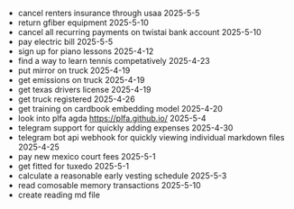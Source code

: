 - cancel renters insurance through usaa 2025-5-5
- return gfiber equipment 2025-5-10
- cancel all recurring payments on twistai bank account 2025-5-10
- pay electric bill 2025-5-5
- sign up for piano lessons 2025-4-12
- find a way to learn tennis competatively 2025-4-23
- put mirror on truck 2025-4-19
- get emissions on truck 2025-4-19 
- get texas drivers license 2025-4-19 
- get truck registered 2025-4-26
- get training on cardbook embedding model 2025-4-20
- look into plfa agda https://plfa.github.io/ 2025-5-4 
- telegram support for quickly adding expenses 2025-4-30
- telegram bot api webhook for quickly viewing individual markdown files 2025-4-25
- pay new mexico court fees 2025-5-1
- get fitted for tuxedo 2025-5-1
- calculate a reasonable early vesting schedule 2025-5-3
- read comosable memory transactions 2025-5-10
- create reading md file